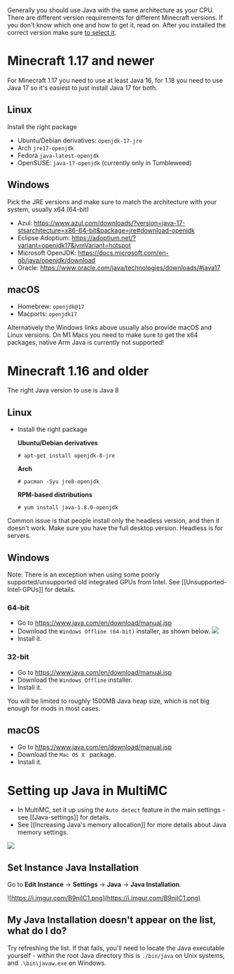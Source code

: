 Generally you should use Java with the same architecture as your CPU. There are different version requirements for different Minecraft versions.
If you don't know which one and how to get it, read on. After you installed the correct version make sure [to select it](#setting-up-java-in-multimc).

# Minecraft 1.17 and newer

For Minecraft 1.17 you need to use at least Java 16, for 1.18 you need to use Java 17 so it's easiest to just install Java 17 for both.

## Linux

Install the right package

* Ubuntu/Debian derivatives: `openjdk-17-jre`
* Arch `jre17-openjdk`
* Fedora `java-latest-openjdk`
* OpenSUSE: `java-17-openjdk` (currently only in Tumbleweed)

## Windows

Pick the JRE versions and make sure to match the architecture with your system, usually x64 (64-bit)

* Azul: https://www.azul.com/downloads/?version=java-17-stsarchitecture=x86-64-bit&package=jre#download-openjdk
* Eclipse Adoptium: https://adoptium.net/?variant=openjdk17&jvmVariant=hotspot
* Microsoft OpenJDK: https://docs.microsoft.com/en-gb/java/openjdk/download
* Oracle: https://www.oracle.com/java/technologies/downloads/#java17


## macOS

- Homebrew: `openjdk@17`
- Macports: `openjdk17`

Alternatively the Windows links above usually also provide macOS and Linux versions. On M1 Macs you need to make sure to get the x64 packages, native Arm Java is currently not supported!


# Minecraft 1.16 and older

The right Java version to use is Java 8

## Linux

* Install the right package

  **Ubuntu/Debian derivatives**
  ```
  # apt-get install openjdk-8-jre
  ```
  **Arch**
  ```
  # pacman -Syu jre8-openjdk
  ```
  **RPM-based distributions**
  ```
  # yum install java-1.8.0-openjdk
  ```

Common issue is that people install only the headless version, and then it doesn't work. Make sure you have the full desktop version. Headless is for servers.

## Windows

Note: There is an exception when using some poorly supported/unsupported old integrated GPUs from Intel. See [[Unsupported-Intel-GPUs]] for details.

### 64-bit
* Go to https://www.java.com/en/download/manual.jsp
* Download the `Windows Offline (64-bit)` installer, as shown below.
![](https://cdn.discordapp.com/attachments/404818598541000704/681278632811036714/correct-windows-java.png)
* Install it.

### 32-bit
* Go to https://www.java.com/en/download/manual.jsp
* Download the `Windows Offline` installer.
* Install it.

You will be limited to roughly 1500MB Java heap size, which is not big enough for mods in most cases.

## macOS
* Go to https://www.java.com/en/download/manual.jsp
* Download the `Mac OS X ` package.
* Install it.

# Setting up Java in MultiMC

* In MultiMC, set it up using the `Auto detect` feature in the main settings - see [[Java-settings]] for details.
* See [[Increasing Java's memory allocation]] for more details about Java memory settings.

![](https://cdn.discordapp.com/attachments/531598137790562305/575378380573114378/unknown.png)

## Set Instance Java Installation

Go to **Edit Instance** -> **Settings** -> **Java** -> **Java Installation**.

![https://i.imgur.com/B9njIC1.png](https://i.imgur.com/B9njIC1.png)

## My Java Installation doesn't appear on the list, what do I do?

Try refreshing the list. If that fails, you'll need to locate the Java executable yourself - within the root Java directory this is `./bin/java` on Unix systems, and `.\bin\javaw.exe` on Windows.
